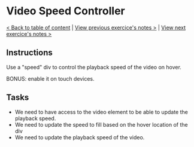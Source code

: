 # Video Speed Controller

[< Back to table of content](../README.md) |
[View previous exercice's notes >](../27-Click.and.Drag/Notes.md) |
[View next exercice's notes >](../29-Countdown.Timer/Notes.md)

## Instructions

Use a "speed" div to control the playback speed of the video on hover.

BONUS: enable it on touch devices.

## Tasks

- We need to have access to the video element to be able to update the playback speed.
- We need to update the speed to fill based on the hover location of the div
- We need to update the playback speed of the video.
